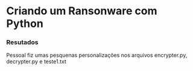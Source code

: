 # Criando um Ransonware com Python


### Resutados

Pessoal fiz umas pesquenas personalizações nos arquivos encrypter.py, decrypter.py e teste1.txt

 


